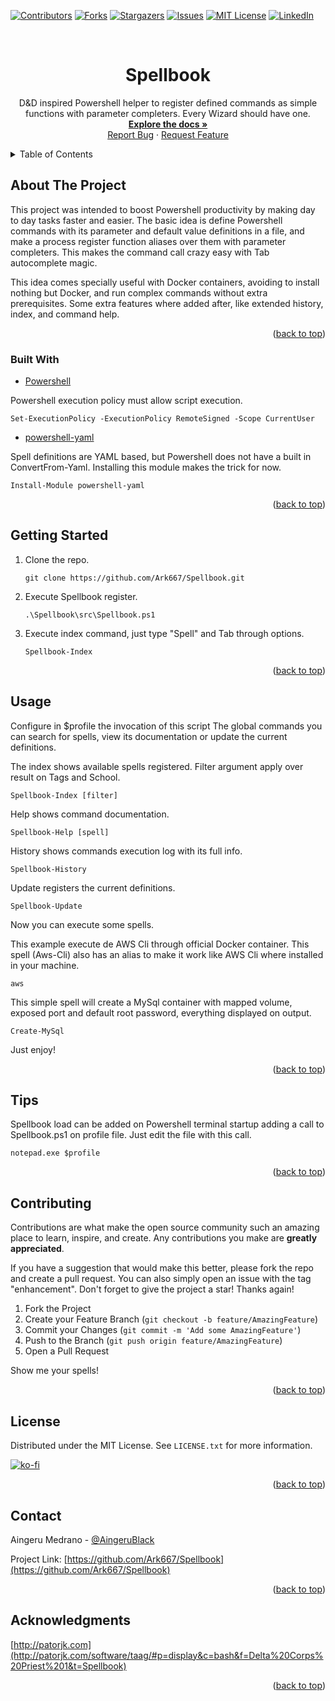 <div id="top"></div>

<!-- PROJECT SHIELDS -->
[![Contributors][contributors-shield]][contributors-url]
[![Forks][forks-shield]][forks-url]
[![Stargazers][stars-shield]][stars-url]
[![Issues][issues-shield]][issues-url]
[![MIT License][license-shield]][license-url]
[![LinkedIn][linkedin-shield]][linkedin-url]

<!-- PROJECT LOGO -->
<br />
<div align="center">
  <h1 align="center">Spellbook</h1>
  <p align="center">
    D&D inspired Powershell helper to register defined commands as simple functions with parameter completers. Every Wizard should have one.
    <br />
    <a href="https://github.com/Ark667/Spellbook"><strong>Explore the docs »</strong></a>
    <br />    
    <a href="https://github.com/Ark667/Spellbook/issues">Report Bug</a>
    ·
    <a href="https://github.com/Ark667/Spellbook/issues">Request Feature</a>
  </p>
</div>

<!-- TABLE OF CONTENTS -->
<details>
  <summary>Table of Contents</summary>
  <ol>
    <li>
      <a href="#about-the-project">About The Project</a>
      <ul>
        <li><a href="#built-with">Built With</a></li>
      </ul>
    </li>
    <li><a href="#getting-started">Getting Started</a></li>
    <li><a href="#usage">Usage</a></li>
    <li><a href="#tips">Tips</a></li>
    <!-- <li><a href="#roadmap">Roadmap</a></li> -->
    <li><a href="#contributing">Contributing</a></li>
    <li><a href="#license">License</a></li>
    <li><a href="#contact">Contact</a></li>
    <!-- <li><a href="#acknowledgments">Acknowledgments</a></li> -->
  </ol>
</details>

<!-- ABOUT THE PROJECT -->
## About The Project

<!-- [![Product Name Screen Shot][product-screenshot]](https://example.com) -->

This project was intended to boost Powershell productivity by making day to day tasks faster and easier. The basic idea is define Powershell
commands with its parameter and default value definitions in a file, and make a process register function aliases over them with parameter
completers. This makes the command call crazy easy with Tab autocomplete magic.

This idea comes specially useful with Docker containers, avoiding to install nothing but Docker, and run complex commands without extra prerequisites.
Some extra features where added after, like extended history, index, and command help.

<p align="right">(<a href="#top">back to top</a>)</p>

### Built With

* [Powershell](https://docs.microsoft.com/powershell/)

Powershell execution policy must allow script execution. 
<!-- https://adamtheautomator.com/how-to-sign-powershell-script/ -->
 
```pws
Set-ExecutionPolicy -ExecutionPolicy RemoteSigned -Scope CurrentUser
```

* [powershell-yaml](https://github.com/cloudbase/powershell-yaml)

Spell definitions are YAML based, but Powershell does not have a built in ConvertFrom-Yaml. Installing this module
makes the trick for now.

```pws
Install-Module powershell-yaml
```

<p align="right">(<a href="#top">back to top</a>)</p>


<!-- GETTING STARTED -->
## Getting Started

1. Clone the repo.

   ```pws
   git clone https://github.com/Ark667/Spellbook.git
   ```

2. Execute Spellbook register.

   ```pws
   .\Spellbook\src\Spellbook.ps1
   ```

3. Execute index command, just type "Spell" and Tab through options.

   ```pws
   Spellbook-Index
   ```

<p align="right">(<a href="#top">back to top</a>)</p>

<!-- USAGE EXAMPLES -->
## Usage

Configure in $profile the invocation of this  script
The global commands you can search for spells, view its documentation or update the current definitions.

The index shows available spells registered. Filter argument apply over result on Tags and School.

```pws
Spellbook-Index [filter]
```

Help shows command documentation.

```pws
Spellbook-Help [spell]
```

History shows commands execution log with its full info.

```pws
Spellbook-History
```

Update registers the current definitions.

```pws
Spellbook-Update
```

Now you can execute some spells.

This example execute de AWS Cli through official Docker container. This spell (Aws-Cli) also has 
an alias to make it work like AWS Cli where installed in your machine.

```pws
aws
```

This simple spell will create a MySql container with mapped volume, exposed port and default root password, everything displayed on output.

```pws
Create-MySql
```

Just enjoy!

<p align="right">(<a href="#top">back to top</a>)</p>

<!-- USAGE EXAMPLES -->
## Tips

Spellbook load can be added on Powershell terminal startup adding a call to Spellbook.ps1 on profile file. Just edit
the file with this call.

```pws
notepad.exe $profile
```

<p align="right">(<a href="#top">back to top</a>)</p>

<!-- CONTRIBUTING -->
## Contributing

Contributions are what make the open source community such an amazing place to learn, inspire, and create. Any contributions you make are **greatly appreciated**.

If you have a suggestion that would make this better, please fork the repo and create a pull request. You can also simply open an issue with the tag "enhancement".
Don't forget to give the project a star! Thanks again!

1. Fork the Project
2. Create your Feature Branch (`git checkout -b feature/AmazingFeature`)
3. Commit your Changes (`git commit -m 'Add some AmazingFeature'`)
4. Push to the Branch (`git push origin feature/AmazingFeature`)
5. Open a Pull Request

Show me your spells!

<p align="right">(<a href="#top">back to top</a>)</p>

<!-- LICENSE -->
## License

Distributed under the MIT License. See `LICENSE.txt` for more information.

[![ko-fi](https://ko-fi.com/img/githubbutton_sm.svg)](https://ko-fi.com/I2I16OYC5)

<p align="right">(<a href="#top">back to top</a>)</p>

<!-- CONTACT -->
## Contact

Aingeru Medrano - [@AingeruBlack](https://twitter.com/AingeruBlack) <!-- - email@email_client.com -->

Project Link: [https://github.com/Ark667/Spellbook](https://github.com/Ark667/Spellbook)

<p align="right">(<a href="#top">back to top</a>)</p>

## Acknowledgments

[http://patorjk.com](http://patorjk.com/software/taag/#p=display&c=bash&f=Delta%20Corps%20Priest%201&t=Spellbook)

<p align="right">(<a href="#top">back to top</a>)</p>

<!-- MARKDOWN LINKS & IMAGES -->
<!-- https://www.markdownguide.org/basic-syntax/#reference-style-links -->
[contributors-shield]: https://img.shields.io/github/contributors/Ark667/Spellbook.svg?style=for-the-badge
[contributors-url]: https://github.com/Ark667/Spellbook/graphs/contributors
[forks-shield]: https://img.shields.io/github/forks/Ark667/Spellbook.svg?style=for-the-badge
[forks-url]: https://github.com/Ark667/Spellbook/network/members
[stars-shield]: https://img.shields.io/github/stars/Ark667/Spellbook.svg?style=for-the-badge
[stars-url]: https://github.com/Ark667/Spellbook/stargazers
[issues-shield]: https://img.shields.io/github/issues/Ark667/Spellbook.svg?style=for-the-badge
[issues-url]: https://github.com/Ark667/Spellbook/issues
[license-shield]: https://img.shields.io/github/license/Ark667/Spellbook.svg?style=for-the-badge
[license-url]: https://github.com/Ark667/Spellbook/blob/master/LICENSE.txt
[linkedin-shield]: https://img.shields.io/badge/-LinkedIn-black.svg?style=for-the-badge&logo=linkedin&colorB=555
[linkedin-url]: https://www.linkedin.com/in/aingeru/
[product-screenshot]: images/screenshot.png
